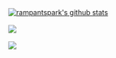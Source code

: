 <a href="https://github.com/rampantspark/github-readme-stats">
  <img align="center" src="https://github-readme-stats-rampant.vercel.app/api?username=rampantspark&show_icons=true&include_all_commits=true&theme=synthwave&hide_border=true" alt="rampantspark's github stats"/>
</a>

<br/>
<br/>

<a href="https://github.com/rampantspark/github-readme-stats">
  <img align="center" src="https://github-readme-stats-rampant.vercel.app/api/pin/?username=rampantspark&repo=rampant-dots&theme=synthwave" />
</a>

<br/>
<br/>

<a href="https://github.com/rampantspark/github-readme-stats">
  <img align="center" src="https://github-readme-stats-rampant.vercel.app/api/top-langs/?username=rampantspark&layout=pie&theme=synthwave&hide_border=true&langs_count=10&hide=css,html,asp.net" />
</a>
